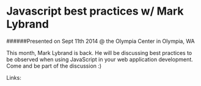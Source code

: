 Javascript best practices w/ Mark Lybrand
========================

######Presented on Sept 11th 2014 @ the Olympia Center in Olympia, WA

This month, Mark Lybrand is back.  He will be discussing best practices to be observed when using JavaScript in your web application development.  Come and be part of the discussion :)

Links:

